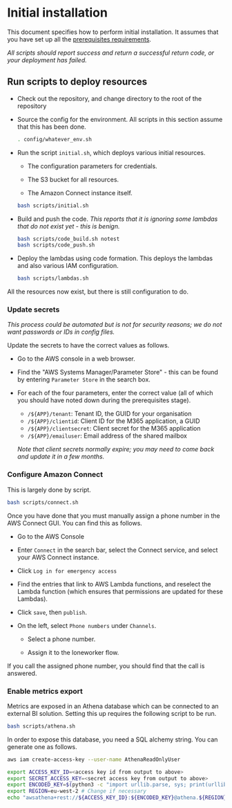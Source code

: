 # Initial installation

This document specifies how to perform initial installation. It assumes that you have set up all the [prerequisites requirements](prereqs.md).

*All scripts should report success and return a successful return code, or your deployment has failed.*

## Run scripts to deploy resources

- Check out the repository, and change directory to the root of the repository

- Source the config for the environment. All scripts in this section assume that this has been done.

    ~~~bash
    . config/whatever_env.sh
    ~~~

- Run the script `initial.sh`, which deploys various initial resources.

    - The configuration parameters for credentials.

    - The S3 bucket for all resources.

    - The Amazon Connect instance itself.

    ~~~bash
    bash scripts/initial.sh
    ~~~

- Build and push the code. *This reports that it is ignoring some lambdas that do not exist yet - this is benign.*

    ~~~bash
    bash scripts/code_build.sh notest
    bash scripts/code_push.sh
    ~~~

- Deploy the lambdas using code formation. This deploys the lambdas and also various IAM configuration.

    ~~~bash
    bash scripts/lambdas.sh
    ~~~

All the resources now exist, but there is still configuration to do.

### Update secrets

*This process could be automated but is not for security reasons; we do not want passwords or IDs in config files.*

Update the secrets to have the correct values as follows.

- Go to the AWS console in a web browser.

- Find the "AWS Systems Manager/Parameter Store" - this can be found by entering `Parameter Store` in the search box.

- For each of the four parameters, enter the correct value (all of which you should have noted down during the prerequisites stage).

    - `/${APP}/tenant`: Tenant ID, the GUID for your organisation
    - `/${APP}/clientid`: Client ID for the M365 application, a GUID
    - `/${APP}/clientsecret`: Client secret for the M365 application
    - `/${APP}/emailuser`: Email address of the shared mailbox

    *Note that client secrets normally expire; you may need to come back and update it in a few months.*

### Configure Amazon Connect

This is largely done by script.

~~~bash
bash scripts/connect.sh
~~~

Once you have done that you must manually assign a phone number in the AWS Connect GUI. You can find this as follows.

- Go to the AWS Console

- Enter `Connect` in the search bar, select the Connect service, and select your AWS Connect instance.

- Click `Log in for emergency access`

- Find the entries that link to AWS Lambda functions, and reselect the Lambda function (which ensures that permissions are updated for these Lambdas).

- Click `save`, then `publish`.

- On the left, select `Phone numbers` under `Channels`.

    - Select a phone number.

    - Assign it to the loneworker flow.

If you call the assigned phone number, you should find that the call is answered.

### Enable metrics export

Metrics are exposed in an Athena database which can be connected to an external BI solution. Setting this up requires the following script to be run.

~~~bash
bash scripts/athena.sh
~~~

In order to expose this database, you need a SQL alchemy string. You can generate one as follows.

~~~bash
aws iam create-access-key --user-name AthenaReadOnlyUser

export ACCESS_KEY_ID=<access key id from output to above>
export SECRET_ACCESS_KEY=<secret access key from output to above>
export ENCODED_KEY=$(python3 -c "import urllib.parse, sys; print(urllib.parse.quote(sys.argv[1], safe=''))" "$SECRET_ACCESS_KEY")
export REGION=eu-west-2 # Change if necessary
echo "awsathena+rest://${ACCESS_KEY_ID}:${ENCODED_KEY}@athena.${REGION}.amazonaws.com/${APP}?s3_staging_dir=s3://${BUCKET_NAME}/metrics/&work_group=${APP}-athena"
~~~
